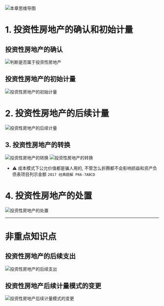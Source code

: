 ![][image-1]
# 1. 投资性房地产的确认和初始计量
## 投资性房地产的确认
![][image-2] 

## 投资性房地产的初始计量
![][image-3]

# 2. 投资性房地产的后续计量
![][image-4]

## 3. 投资性房地产的转换
![][image-5]
![][image-6]

- ⚠️ 成本模式下公允价值都是骗人用的, 不管怎么折腾都不会影响损益和资产负债表项目列示金额 `2017 经典题解 P66-7ABCD`



# 4. 投资性房地产的处置
![][image-7]

---- 
# 非重点知识点
## 投资性房地产的后续支出
![][image-8]

## 投资性房地产后续计量**模式**的变更
![][image-9]

[image-1]:	http://pic.yupoo.com/jean0326/HgJfdWDn/cP7f5.jpg "本章思维导图"
[image-2]:	https://ws2.sinaimg.cn/large/006tKfTcgy1fqdqhpmwb6j30wq0g4n27.jpg "判断是否属于投资性房地产"
[image-3]:	http://pic.yupoo.com/jean0326/HgKlE00J/itIHN.png "投资性房地产的初始计量"
[image-4]:	http://pic.yupoo.com/jean0326/Hh2tW5zV/Z138X.png "投资性房地产的后续计量"
[image-5]:	http://pic.yupoo.com/jean0326/HgKMjjrg/e2o0z.png "投资性房地产的转换"
[image-6]:	http://pic.yupoo.com/jean0326/HjzvLATo/EGskR.png "投资性房地产的转换"
[image-7]:	http://pic.yupoo.com/jean0326/HgKgP8YH/M5195.png "投资性房地产的处置"
[image-8]:	http://pic.yupoo.com/jean0326/HgJerTwy/agYhv.png "投资性房地产的后续支出"
[image-9]:	http://pic.yupoo.com/jean0326/HgJerNWh/y63sD.png "投资性房地产后续计量模式的变更"